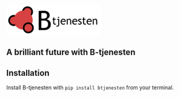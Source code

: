 <img src="graphics/b_logo_3.png" width = 250px>

## A brilliant future with B-tjenesten 

## Installation

Install B-tjenesten with <code>pip install btjenesten</code> from your terminal.


